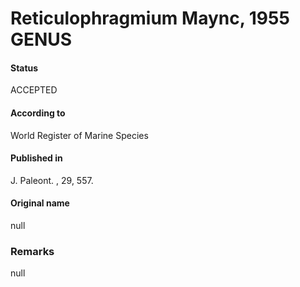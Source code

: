 Reticulophragmium Maync, 1955 GENUS
=======

#### Status
ACCEPTED

#### According to
World Register of Marine Species

#### Published in
J. Paleont. , 29, 557.

#### Original name
null

### Remarks
null